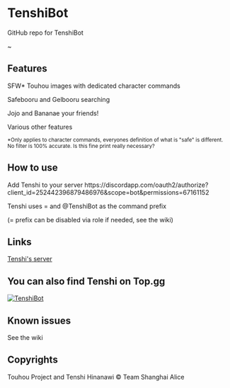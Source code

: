 # TenshiBot
<p>GitHub repo for TenshiBot</p>
<p>~</p>

<h2>Features</h2>
<p>SFW* Touhou images with dedicated character commands</p>
<p>Safebooru and Gelbooru searching</p>
<p>Jojo and Bananae your friends!</p>
<p>Various other features</p>

<sup>*Only applies to character commands, everyones definition of what is "safe" is different. No filter is 100% accurate. Is this fine print really necessary?<sup>

<h2>How to use</h2>
<p>Add Tenshi to your server https://discordapp.com/oauth2/authorize?client_id=252442396879486976&scope=bot&permissions=67161152</p>
<p>Tenshi uses = and @TenshiBot as the command prefix</p>
<p>(= prefix can be disabled via role if needed, see the wiki)</p>

<h2>Links</h2>
<a href="https://discord.gg/vAbzRG9">Tenshi's server</a>

<h2>You can also find Tenshi on Top.gg</h2>

<a href="https://discordbots.org/bot/252442396879486976" >
  <img src="https://discordbots.org/api/widget/252442396879486976.svg" alt="TenshiBot" />
</a>

<h2>Known issues</h2>
See the wiki

<h2>Copyrights</h2>
<p>Touhou Project and Tenshi Hinanawi © Team Shanghai Alice</p>

